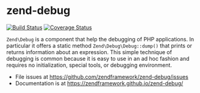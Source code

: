 # zend-debug

[![Build Status](https://secure.travis-ci.org/zendframework/zend-debug.svg?branch=master)](https://secure.travis-ci.org/zendframework/zend-debug)
[![Coverage Status](https://coveralls.io/repos/zendframework/zend-debug/badge.svg?branch=master)](https://coveralls.io/r/zendframework/zend-debug?branch=master)

`Zend\Debug` is a component that help the debugging of PHP applications. In
particular it offers a static method `Zend\Debug\Debug::dump()` that prints or
returns information about an expression. This simple technique of debugging is
common because it is easy to use in an ad hoc fashion and requires no
initialization, special tools, or debugging environment.

- File issues at https://github.com/zendframework/zend-debug/issues
- Documentation is at https://zendframework.github.io/zend-debug/
